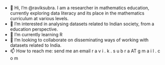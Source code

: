 - 👋 Hi, I’m @raviksubra. I am a researcher in mathematics education, currently exploring data literacy and its place in the mathematics curriculum at various levels.
- 👀 I’m interested in analysing datasets related to Indian society, from a education perspective. 
- 🌱 I’m currently learning R
- 💞️ I’m looking to collaborate on disseminating ways of working with datasets related to India.
- 📫 How to reach me: send me an email r a v i .  k  .  s u b r a AT g m a i l . c o m

<!---
raviksubra/raviksubra is a ✨ special ✨ repository because its `README.md` (this file) appears on your GitHub profile.
You can click the Preview link to take a look at your changes.
--->
